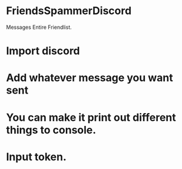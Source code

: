 # FriendsSpammerDiscord

Messages Entire Friendlist.

# Import discord
# Add whatever message you want sent
# You can make it print out different things to console.
# Input token.
